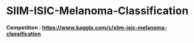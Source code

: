 # SIIM-ISIC-Melanoma-Classification
#### Competition : https://www.kaggle.com/c/siim-isic-melanoma-classification
